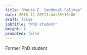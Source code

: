 ```yaml
---
title: "Maria E. Sandoval-Salinas"
date: 2018-12-20T13:44:55+10:00
draft: false
jobtitle: "PhD student"
weight: 1
promoted: false
---
```


Former PhD student
